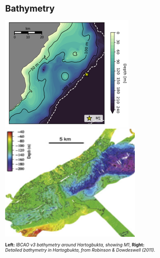 # Bathymetry

<img src="../images/m1_map_coast.png"  width="400" height="350"> <img src="../images/hartog_bathy.PNG"  width="420" height="350">


**Left:** *IBCAO v3 bathymetry around Hartogbukta, showing M1*, **Right:** *Detailed bathymetry in Hartogbukta, from Robinson & Dowdeswell (2011).* 